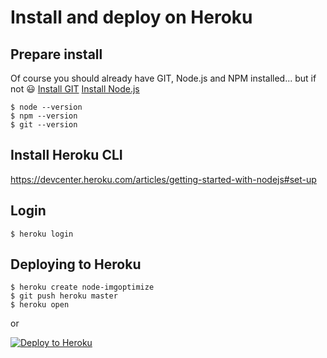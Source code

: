 # Install and deploy on Heroku

## Prepare install
Of course you should already have GIT, Node.js and NPM installed... but if not :smiley:
[Install GIT](https://git-scm.com/book/en/v2/Getting-Started-Installing-Git)
[Install Node.js](https://github.com/nodesource/distributions/blob/master/README.md)
```text
$ node --version
$ npm --version
$ git --version
```

## Install Heroku CLI
https://devcenter.heroku.com/articles/getting-started-with-nodejs#set-up

## Login
```text
$ heroku login
```

## Deploying to Heroku

```
$ heroku create node-imgoptimize
$ git push heroku master
$ heroku open
```
or

[![Deploy to Heroku](https://www.herokucdn.com/deploy/button.png)](https://heroku.com/deploy)
